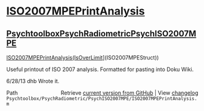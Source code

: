 # [ISO2007MPEPrintAnalysis](ISO2007MPEPrintAnalysis)
## [Psychtoolbox](Psychtoolbox)[PsychRadiometric](PsychRadiometric)[PsychISO2007MPE](PsychISO2007MPE)

[ISO2007MPEPrintAnalysis](ISO2007MPEPrintAnalysis)[(IsOverLimit]((IsOverLimit),[ISO2007MPEStruct)](ISO2007MPEStruct))  
  
Useful printout of ISO 2007 analysis.  Formatted for pasting into Doku Wiki.  
  
6/28/13  dhb  Wrote it.  




<div class="code_header" style="text-align:right;">
  <span style="float:left;">Path&nbsp;&nbsp;</span> <span class="counter">Retrieve <a href=
  "https://raw.github.com/Psychtoolbox-3/Psychtoolbox-3/beta/Psychtoolbox/PsychRadiometric/PsychISO2007MPE/ISO2007MPEPrintAnalysis.m">current version from GitHub</a> | View <a href=
  "https://github.com/Psychtoolbox-3/Psychtoolbox-3/commits/beta/Psychtoolbox/PsychRadiometric/PsychISO2007MPE/ISO2007MPEPrintAnalysis.m">changelog</a></span>
</div>
<div class="code">
  <code>Psychtoolbox/PsychRadiometric/PsychISO2007MPE/ISO2007MPEPrintAnalysis.m</code>
</div>

